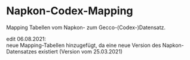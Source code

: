 # Napkon-Codex-Mapping

Mapping Tabellen vom Napkon- zum Gecco-(Codex-)Datensatz.

edit 06.08.2021:  
neue Mapping-Tabellen hinzugefügt, da eine neue Version des Napkon-Datensatzes existiert (Version vom 25.03.2021)
